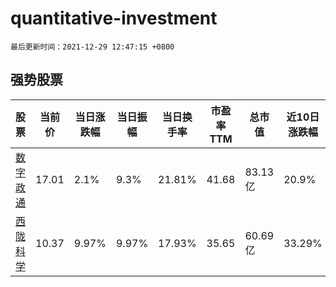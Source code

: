 # quantitative-investment

`最后更新时间：2021-12-29 12:47:15 +0800`

## 强势股票

|股票|当前价|当日涨跌幅|当日振幅|当日换手率|市盈率TTM|总市值|近10日涨跌幅|
|----|----|----|----|----|----|----|----|
|[数字政通](https://xueqiu.com/S/SZ300075)|17.01|2.1%|9.3%|21.81%|41.68|83.13亿|20.9%|
|[西陇科学](https://xueqiu.com/S/SZ002584)|10.37|9.97%|9.97%|17.93%|35.65|60.69亿|33.29%|
